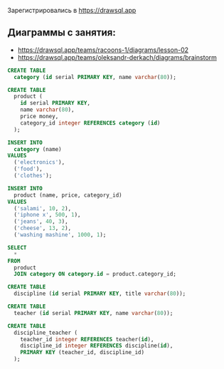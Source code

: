 Зарегистрировались в https://drawsql.app

## Диаграммы с занятия:

- https://drawsql.app/teams/racoons-1/diagrams/lesson-02
- https://drawsql.app/teams/oleksandr-derkach/diagrams/brainstorm

```sql
CREATE TABLE
  category (id serial PRIMARY KEY, name varchar(80));

CREATE TABLE
  product (
    id serial PRIMARY KEY,
    name varchar(80),
    price money,
    category_id integer REFERENCES category (id)
  );

```


```sql
INSERT INTO
  category (name)
VALUES
  ('electronics'),
  ('food'),
  ('clothes');
```

```sql
INSERT INTO
  product (name, price, category_id)
VALUES
  ('salami', 10, 2),
  ('iphone x', 500, 1),
  ('jeans', 40, 3),
  ('cheese', 13, 2),
  ('washing mashine', 1000, 1);
```


```sql
SELECT
  *
FROM
  product
  JOIN category ON category.id = product.category_id;
```


```sql
CREATE TABLE
  discipline (id serial PRIMARY KEY, title varchar(80));

CREATE TABLE
  teacher (id serial PRIMARY KEY, name varchar(80));

CREATE TABLE
  discipline_teacher (
    teacher_id integer REFERENCES teacher(id),
    discipline_id integer REFERENCES discipline(id),
    PRIMARY KEY (teacher_id, discipline_id)
  );

```